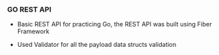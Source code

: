 ### GO REST API

- Basic REST API for practicing Go, the REST API was built using Fiber Framework

- Used Validator for all the payload data structs validation
